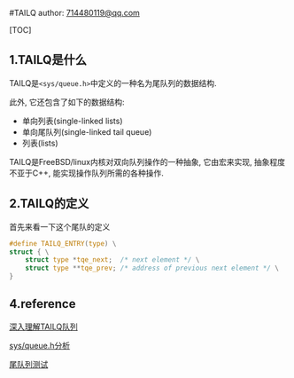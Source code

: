 #TAILQ
author: 714480119@qq.com

[TOC]
## 1.TAILQ是什么
TAILQ是`<sys/queue.h>`中定义的一种名为尾队列的数据结构.

此外, 它还包含了如下的数据结构:

- 单向列表(single-linked lists)
- 单向尾队列(single-linked tail queue)
- 列表(lists)

TAILQ是FreeBSD/linux内核对双向队列操作的一种抽象, 它由宏来实现, 抽象程度不亚于C++, 能实现操作队列所需的各种操作.

## 2.TAILQ的定义
首先来看一下这个尾队的定义

```c
#define TAILQ_ENTRY(type) \
struct { \
	struct type *tqe_next;	/* next element */ \
	struct type **tqe_prev;	/* address of previous next element */ \
}
```

## 4.reference

[深入理解TAILQ队列](http://blog.csdn.net/hunanchenxingyu/article/details/8648794)

[sys/queue.h分析](http://blog.csdn.net/astrotycoon/article/details/42917367)

[尾队列测试](http://blog.csdn.net/freeelinux/article/details/52781542)
